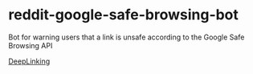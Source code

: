# reddit-google-safe-browsing-bot
Bot for warning users that a link is unsafe according to the Google Safe Browsing API

[DeepLinking](https://campanionapp://)
